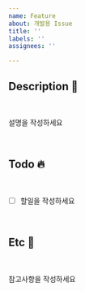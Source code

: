```yaml
---
name: Feature
about: 개발용 Issue
title: ''
labels: ''
assignees: ''

---
```


## **Description 📝**

<br>

설명을 작성하세요

<br>

## **Todo 🔥**

<br>

- [ ] 할일을 작성하세요

<br>

## **Etc 🎸**

<br>

참고사항을 작성하세요
